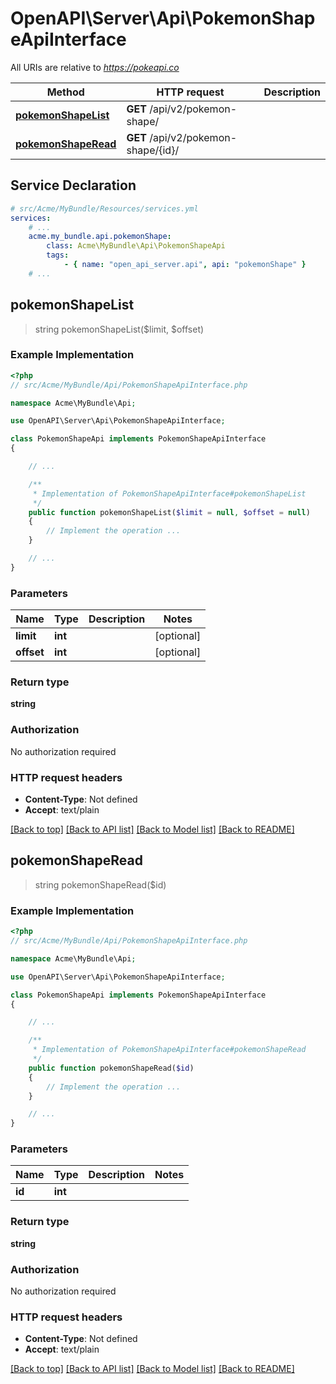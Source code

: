 # OpenAPI\Server\Api\PokemonShapeApiInterface

All URIs are relative to *https://pokeapi.co*

Method | HTTP request | Description
------------- | ------------- | -------------
[**pokemonShapeList**](PokemonShapeApiInterface.md#pokemonShapeList) | **GET** /api/v2/pokemon-shape/ | 
[**pokemonShapeRead**](PokemonShapeApiInterface.md#pokemonShapeRead) | **GET** /api/v2/pokemon-shape/{id}/ | 


## Service Declaration
```yaml
# src/Acme/MyBundle/Resources/services.yml
services:
    # ...
    acme.my_bundle.api.pokemonShape:
        class: Acme\MyBundle\Api\PokemonShapeApi
        tags:
            - { name: "open_api_server.api", api: "pokemonShape" }
    # ...
```

## **pokemonShapeList**
> string pokemonShapeList($limit, $offset)



### Example Implementation
```php
<?php
// src/Acme/MyBundle/Api/PokemonShapeApiInterface.php

namespace Acme\MyBundle\Api;

use OpenAPI\Server\Api\PokemonShapeApiInterface;

class PokemonShapeApi implements PokemonShapeApiInterface
{

    // ...

    /**
     * Implementation of PokemonShapeApiInterface#pokemonShapeList
     */
    public function pokemonShapeList($limit = null, $offset = null)
    {
        // Implement the operation ...
    }

    // ...
}
```

### Parameters

Name | Type | Description  | Notes
------------- | ------------- | ------------- | -------------
 **limit** | **int**|  | [optional]
 **offset** | **int**|  | [optional]

### Return type

**string**

### Authorization

No authorization required

### HTTP request headers

 - **Content-Type**: Not defined
 - **Accept**: text/plain

[[Back to top]](#) [[Back to API list]](../../README.md#documentation-for-api-endpoints) [[Back to Model list]](../../README.md#documentation-for-models) [[Back to README]](../../README.md)

## **pokemonShapeRead**
> string pokemonShapeRead($id)



### Example Implementation
```php
<?php
// src/Acme/MyBundle/Api/PokemonShapeApiInterface.php

namespace Acme\MyBundle\Api;

use OpenAPI\Server\Api\PokemonShapeApiInterface;

class PokemonShapeApi implements PokemonShapeApiInterface
{

    // ...

    /**
     * Implementation of PokemonShapeApiInterface#pokemonShapeRead
     */
    public function pokemonShapeRead($id)
    {
        // Implement the operation ...
    }

    // ...
}
```

### Parameters

Name | Type | Description  | Notes
------------- | ------------- | ------------- | -------------
 **id** | **int**|  |

### Return type

**string**

### Authorization

No authorization required

### HTTP request headers

 - **Content-Type**: Not defined
 - **Accept**: text/plain

[[Back to top]](#) [[Back to API list]](../../README.md#documentation-for-api-endpoints) [[Back to Model list]](../../README.md#documentation-for-models) [[Back to README]](../../README.md)

